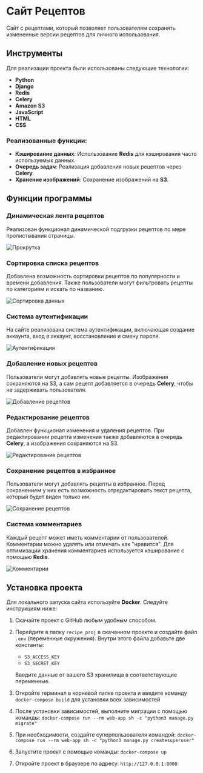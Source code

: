 # Сайт Рецептов

Сайт с рецептами, который позволяет пользователям сохранять измененные версии рецептов для личного использования.

## Инструменты

Для реализации проекта были использованы следующие технологии:

- **Python**
- **Django**
- **Redis**
- **Celery**
- **Amazon S3**
- **JavaScript**
- **HTML**
- **CSS**

### Реализованные функции:

- **Кэширование данных**: Использование **Redis** для кэширования часто используемых данных.
- **Очередь задач**: Реализация добавления новых рецептов через **Celery**.
- **Хранение изображений**: Сохранение изображений на **S3**.

## Функции программы

### Динамическая лента рецептов

Реализован функционал динамической подгрузки рецептов по мере пролистывания страницы.

![Прокрутка](https://15545f35-0713-421c-818e-133cecbc2a8e.selstorage.ru/%D0%9F%D1%80%D0%BE%D0%BA%D1%80%D1%83%D1%82%D0%BA%D0%B0.gif)

### Сортировка списка рецептов

Добавлена возможность сортировки рецептов по популярности и времени добавления. Также пользователи могут фильтровать рецепты по категориям и искать по названию.

![Сортировка данных](https://i.imgur.com/t5BnNcH.gif)

### Система аутентификации

На сайте реализована система аутентификации, включающая создание аккаунта, вход в аккаунт, восстановление и смену пароля.

![Аутентификация](https://i.imgur.com/Xl0BVKn.gif)

### Добавление новых рецептов

Пользователи могут добавлять новые рецепты. Изображения сохраняются на S3, а сам рецепт добавляется в очередь **Celery**, чтобы не задерживать пользователя.

![Добавление рецептов](https://i.imgur.com/NRz7gbE.gif)

### Редактирование рецептов

Добавлен функционал изменения и удаления рецептов. При редактировании рецепта изменения также добавляются в очередь **Celery**, а изображения сохраняются на S3.

![Редактирование рецептов](https://i.imgur.com/nmzezXS.gif)

### Сохранение рецептов в избранное

Пользователи могут добавлять рецепты в избранное. Перед сохранением у них есть возможность отредактировать текст рецепта, который будет виден только им.

![Сохранение рецептов](https://i.imgur.com/aNVIESO.gif)

### Система комментариев

Каждый рецепт может иметь комментарии от пользователей. Комментарии можно удалять или отмечать как "нравится". Для оптимизации хранения комментариев используется кэширование с помощью **Redis**.

![Комментарии](https://i.imgur.com/aFNEBXH.gif)

## Установка проекта

Для локального запуска сайта используйте **Docker**. Следуйте инструкциям ниже:

1. Скачайте проект с GitHub любым удобным способом.
2. Перейдите в папку `recipe_proj` в скачанном проекте и создайте файл `.env` (переменные окружения). Внутри этого файла добавьте две константы:

   - `S3_ACCESS_KEY`
   - `S3_SECRET_KEY`

   Введите данные от вашего S3 хранилища в соответствующие переменные.
3. Откройте терминал в корневой папке проекта и введите команду `docker-compose build` для установки всех зависимостей
4. После установки зависимостей, выполните миграции с помощью команды: `docker-compose run --rm web-app sh -c "python3 manage.py migrate"`
5. При необходимости, создайте суперпользователя командой: `docker-compose run --rm web-app sh -c "python3 manage.py createsuperuser"`
6. Запустите проект с помощью команды: `docker-compose up`
7. Откройте проект в браузере по адресу: `http://127.0.0.1:8000`

